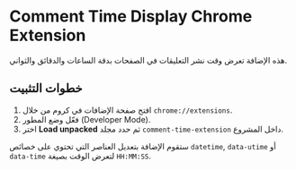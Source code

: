 # Comment Time Display Chrome Extension

هذه الإضافة تعرض وقت نشر التعليقات في الصفحات بدقة الساعات والدقائق والثواني. 

## خطوات التثبيت
1. افتح صفحة الإضافات في كروم من خلال `chrome://extensions`.
2. فعّل وضع المطور (Developer Mode).
3. اختر **Load unpacked** ثم حدد مجلد `comment-time-extension` داخل المشروع.

ستقوم الإضافة بتعديل العناصر التي تحتوي على خصائص `datetime`, `data-utime` أو `data-time` لتعرض الوقت بصيغة `HH:MM:SS`.
